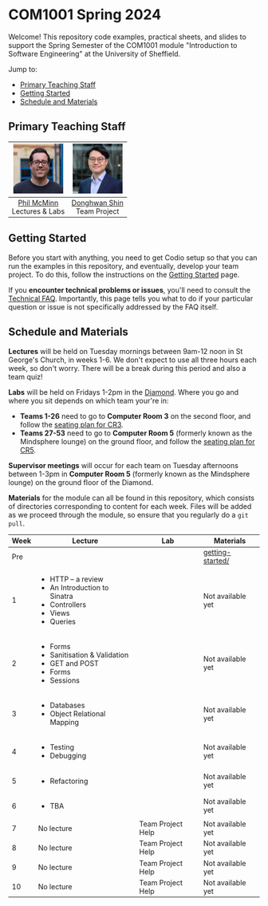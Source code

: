 # COM1001 Spring 2024

Welcome! This repository code examples, practical sheets, and slides to support the Spring Semester of the COM1001 module "Introduction to Software Engineering" at the University of Sheffield.

Jump to:
* [Primary Teaching Staff](#primary-teaching-staff)
* [Getting Started](#getting-started)
* [Schedule and Materials](#schedule-and-materials)

## Primary Teaching Staff

  |<img src=".images/phil.jpg" width="100"/> | <img src=".images/donghwan.jpg" width="100"/>|
  |:----------------------------------------:|:--------------------------------------------:|
  | [Phil McMinn](https://mcminn.info) <br /> Lectures & Labs | [Donghwan Shin](https://www.dshin.info) <br /> Team Project |

## Getting Started

Before you start with anything, you need to get Codio setup so that you can  run the examples in this repository, and eventually, develop your team project. To do this, follow the instructions on the [Getting Started](getting-started.md) page.

If you **encounter technical problems or issues**, you'll need to consult the [Technical FAQ](technical-FAQ.md). Importantly, this page tells you what to do if your particular question or issue is not specifically addressed by the FAQ  itself. 

## Schedule and Materials

**Lectures** will be held on Tuesday mornings between 9am-12 noon in St George's Church, in weeks 1-6. We don't expect to use all three hours each week, so don't worry. There will be a break during this period and also a team quiz! 

**Labs** will be held on Fridays 1-2pm in the [Diamond](https://www.sheffield.ac.uk/engineering/diamond-engineering/floor-plans). Where you go and where you sit depends on which team your're in:

* **Teams 1-26** need to go to **Computer Room 3** on the second floor, and follow the [seating plan for CR3](cr3-seating-plan.pdf).
* **Teams 27-53** need to go to **Computer Room 5** (formerly known as the Mindsphere lounge) on the ground floor, and follow the [seating plan for CR5](cr5-seating-plan.pdf).

**Supervisor meetings** will occur for each team on Tuesday afternoons between
1-3pm in **Computer Room 5** (formerly known as the Mindsphere lounge) on the
ground floor of the Diamond.

**Materials** for the module can all be found in this repository, which consists of directories corresponding to content for each week. Files will be added as we proceed through the module, so ensure that you regularly do a `git pull`.

| Week | Lecture | Lab | Materials |
|------|---------|-----|-----------|
| Pre  | | | [getting-started/](``getting-started/``)|
| 1    | <ul><li>HTTP – a review</li><li>An Introduction to Sinatra</li><li>Controllers</li><li>Views</li><li>Queries</li></ul>| | Not available yet|
|2     | <ul><li>Forms</li><li>Sanitisation & Validation</li><li>GET and POST</li><li>Forms</li><li>Sessions</li></ul> | | Not available yet|
|3     | <ul><li>Databases</li><li>Object Relational Mapping</li></ul> | | Not available yet|
|4     | <ul><li>Testing</li><li>Debugging</li></ul> | | Not available yet| 
|5     | <ul><li>Refactoring</li></ul> | | Not available yet|
|6     | <ul><li>TBA</li></ul> | | Not available yet|
|7     | No lecture | Team Project Help | Not available yet|
|8     | No lecture | Team Project Help | Not available yet|
|9     | No lecture | Team Project Help | Not available yet|
|10    | No lecture | Team Project Help | Not available yet|
